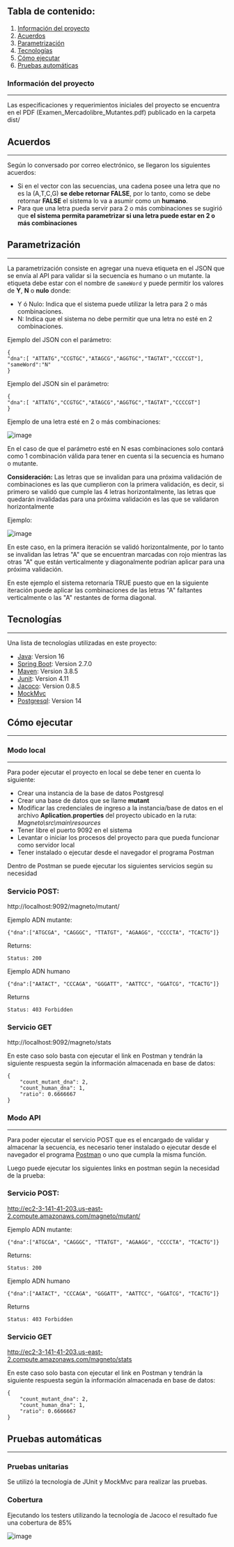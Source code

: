 ## Tabla de contenido:
1. [Información del proyecto](#informacion-del-proyecto)
2. [Acuerdos](#acuerdos)
3. [Parametrización](#parametrizacion)
4. [Tecnologías](#tecnologias)
5. [Cómo ejecutar](#como-ejecutar)
6. [Pruebas automáticas](#pruebas-automaticas)
### Información del proyecto
***
Las especificaciones y requerimientos iniciales del proyecto se encuentra en el PDF (Examen_Mercadolibre_Mutantes.pdf) publicado en la carpeta dist/ 

## Acuerdos
***
Según lo conversado por correo electrónico, se llegaron los siguientes acuerdos:
* Si en el vector con las secuencias, una cadena posee una letra que no es la (A,T,C,G) **se debe retornar FALSE**, por lo tanto, como se debe retornar **FALSE** el sistema lo va a asumir como un **humano**.
* Para que una letra pueda servir para 2 o más combinaciones se sugirió que **el sistema permita parametrizar si una letra puede estar en 2 o más combinaciones** 

## Parametrización
***
La parametrización consiste en agregar una nueva etiqueta en el JSON que se envía al API para validar si la secuencia es humano o un mutante.
la etiqueta debe estar con el nombre de ```sameWord``` y puede permitir los valores de **Y**, **N** o **nulo** donde:
* Y ó Nulo: Indica que el sistema puede utilizar la letra para 2 o más combinaciones.
* N: Indica que el sistema no debe permitir que una letra no esté en 2 combinaciones.

Ejemplo del JSON con el parámetro:

```
{
"dna":[ "ATTATG","CCGTGC","ATAGCG","AGGTGC","TAGTAT","CCCCGT"],
"sameWord":"N"
}
```

Ejemplo del JSON sin el parámetro:

```
{
"dna":[ "ATTATG","CCGTGC","ATAGCG","AGGTGC","TAGTAT","CCCCGT"]
}
```

Ejemplo de una letra esté en 2 o más combinaciones:
					
![image](https://user-images.githubusercontent.com/106041476/169731634-0a754159-68bc-4999-8edd-41d492a4f226.png)

En el caso de que el parámetro esté en N esas combinaciones solo contará como 1 combinación válida para tener en cuenta si la secuencia es humano o mutante.

**Consideración:**
Las letras que se invalidan para una próxima validación de combinaciones es las que cumplieron con la primera validación, es decir, si primero se validó que cumple las 4 letras horizontalmente, las letras que quedarán invalidadas para una próxima validación es las que se validaron horizontalmente

Ejemplo:

![image](https://user-images.githubusercontent.com/106041476/169738025-a5a6423d-fc32-424d-b299-ec59c671b309.png)

En este caso, en la primera iteración se validó horizontalmente, por lo tanto se invalidan las letras "A" que se encuentran marcadas con rojo mientras las otras "A" que están verticalmente y diagonalmente podrían aplicar para una próxima validación.

En este ejemplo el sistema retornaría TRUE puesto que en la siguiente iteración puede aplicar las combinaciones de las letras "A" faltantes verticalmente o las "A" restantes de forma diagonal. 

## Tecnologías
***
Una lista de tecnologías utilizadas en este proyecto:
* [Java](https://www.java.com/es/): Version 16 
* [Spring Boot](https://spring.io/projects/spring-boot): Version 2.7.0
* [Maven](https://maven.apache.org/download.cgi): Version 3.8.5
* [Junit](https://mvnrepository.com/artifact/junit/junit/4.11): Version 4.11
* [Jacoco](https://mvnrepository.com/artifact/org.jacoco/jacoco-maven-plugin/0.8.5): Version 0.8.5
* [MockMvc](https://blog.marcnuri.com/mockmvc-introduccion-a-spring-mvc-testing)
* [Postgresql](https://www.postgresql.org/download/): Version 14

## Cómo ejecutar
***
### Modo local
***
Para poder ejecutar el proyecto en local se debe tener en cuenta lo siguiente:
* Crear una instancia de la base de datos Postgresql
* Crear una base de datos que se llame **mutant**
* Modificar las credenciales de ingreso a la instancia/base de datos en el archivo **Aplication.properties** del proyecto ubicado en la ruta: *Magneto\src\main\resources*
* Tener libre el puerto 9092 en el sistema
* Levantar o iniciar los procesos del proyecto para que pueda funcionar como servidor local
* Tener instalado o ejecutar desde el navegador el programa Postman

Dentro de Postman se puede ejecutar los siguientes servicios según su necesidad

### Servicio POST:

http://localhost:9092/magneto/mutant/

Ejemplo ADN mutante:
```
{"dna":["ATGCGA", "CAGGGC", "TTATGT", "AGAAGG", "CCCCTA", "TCACTG"]}
```
Returns:
```
Status: 200
```

Ejemplo ADN humano
```
{"dna":["AATACT", "CCCAGA", "GGGATT", "AATTCC", "GGATCG", "TCACTG"]}
```
Returns
```
Status: 403 Forbidden
```
### Servicio GET

http://localhost:9092/magneto/stats

En este caso solo basta con ejecutar el link en Postman y tendrán la siguiente respuesta según la información almacenada en base de datos:
```
{
    "count_mutant_dna": 2,
    "count_human_dna": 1,
    "ratio": 0.6666667
}
```
### Modo API
***
Para poder ejecutar el servicio POST que es el encargado de validar y almacenar la secuencia, es necesario tener instalado o ejecutar desde el navegador el programa [Postman](https://www.postman.com/downloads/) o uno que cumpla la misma función.


Luego puede ejecutar los siguientes links en postman según la necesidad de la prueba:

### Servicio POST:

http://ec2-3-141-41-203.us-east-2.compute.amazonaws.com/magneto/mutant/

Ejemplo ADN mutante:
```
{"dna":["ATGCGA", "CAGGGC", "TTATGT", "AGAAGG", "CCCCTA", "TCACTG"]}
```
Returns:
```
Status: 200
```

Ejemplo ADN humano
```
{"dna":["AATACT", "CCCAGA", "GGGATT", "AATTCC", "GGATCG", "TCACTG"]}
```
Returns
```
Status: 403 Forbidden
```

### Servicio GET

http://ec2-3-141-41-203.us-east-2.compute.amazonaws.com/magneto/stats

En este caso solo basta con ejecutar el link en Postman y tendrán la siguiente respuesta según la información almacenada en base de datos:
```
{
    "count_mutant_dna": 2,
    "count_human_dna": 1,
    "ratio": 0.6666667
}
```

## Pruebas automáticas
***
### Pruebas unitarias

Se utilizó la tecnología de JUnit y MockMvc para realizar las pruebas.

### Cobertura
Ejecutando los testers utilizando la tecnología de Jacoco el resultado fue una cobertura de 85%

![image](https://user-images.githubusercontent.com/106041476/169736460-0dd7467f-f413-4670-8030-e7658673818a.png)

